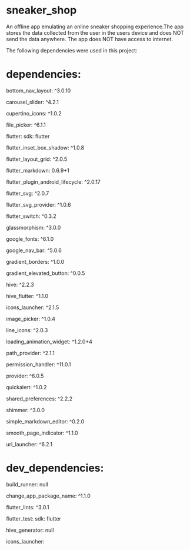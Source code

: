 # sneaker_shop

An offline app emulating an online sneaker shopping experience.The app stores the data collected from the user in the users device and does NOT send the data anywhere. The app does NOT have access to internet.

The following dependencies were used in this project:

# dependencies:
  bottom_nav_layout: ^3.0.10
  
  carousel_slider: ^4.2.1
  
  cupertino_icons: ^1.0.2
  
  file_picker: ^6.1.1
  
  flutter:
    sdk: flutter
  
  flutter_inset_box_shadow: ^1.0.8
  
  flutter_layout_grid: ^2.0.5
  
  flutter_markdown: 0.6.9+1
  
  flutter_plugin_android_lifecycle: ^2.0.17
  
  flutter_svg: ^2.0.7
  
  flutter_svg_provider: ^1.0.6
    
  flutter_switch: ^0.3.2
  
  glassmorphism: ^3.0.0
  
  google_fonts: ^6.1.0
  
  google_nav_bar: ^5.0.6
  
  gradient_borders: ^1.0.0
  
  gradient_elevated_button: ^0.0.5
  
  hive: ^2.2.3
  
  hive_flutter: ^1.1.0
  
  icons_launcher: ^2.1.5
  
  image_picker: ^1.0.4
  
  line_icons: ^2.0.3
  
  loading_animation_widget: ^1.2.0+4
  
  path_provider: ^2.1.1
  
  permission_handler: ^11.0.1
  
  provider: ^6.0.5
  
  quickalert: ^1.0.2
  
  shared_preferences: ^2.2.2
  
  shimmer: ^3.0.0
  
  simple_markdown_editor: ^0.2.0
  
  smooth_page_indicator: ^1.1.0
  
  url_launcher: ^6.2.1


# dev_dependencies:
 
  build_runner: null
  
  change_app_package_name: ^1.1.0
  
  flutter_lints: ^3.0.1
  
  flutter_test:
    sdk: flutter
  
  hive_generator: null

icons_launcher:
